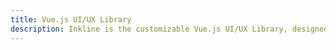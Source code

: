 ```yaml
---
title: Vue.js UI/UX Library
description: Inkline is the customizable Vue.js UI/UX Library, designed for creating flawless responsive web applications with the best user and developer experience.
---
```

